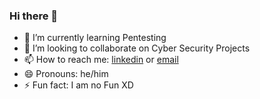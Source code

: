 ### Hi there 👋

<!-- **rainbow-hue/rainbow-hue** is a ✨ _special_ ✨ repository because its `README.md` (this file) appears on your GitHub profile. -->

- 🌱 I’m currently learning Pentesting
- 👯 I’m looking to collaborate on Cyber Security Projects
- 📫 How to reach me: [linkedin](https://www.linkedin.com/in/abhineet-singh-002/) or [email](mailto:abhineets331@gmail.com)
- 😄 Pronouns: he/him
- ⚡ Fun fact: I am no Fun XD


